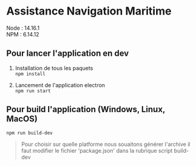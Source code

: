 # Assistance Navigation Maritime

Node : 14.16.1  
NPM : 6.14.12

## Pour lancer l'application en dev

1. Installation de tous les paquets  
`npm install`

2. Lancement de l'application electron  
`npm run start`

## Pour build l'application (Windows, Linux, MacOS)

`npm run build-dev`

> Pour choisir sur quelle platforme nous souaitons générer l'archive il faut modifier le fichier 'package.json' dans la rubrique script build-dev